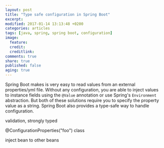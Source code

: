 ```yaml
---
layout: post
title: "Type safe configuration in Spring Boot"
excerpt:
modified: 2017-01-14 13:13:48 +0200
categories: articles
tags: [java, spring, spring boot, configuration]
image:
  feature:
  credit:
  creditlink:
comments: true
share: true
published: false
aging: true
---
```


Spring Boot makes is very easy to read values from an external properties/yml file. Without any configuration, you are able to inject values to instance fields using the `@Value` annotation or use Spring's `Environment` abstraction. But both of these solutions require you to specify the property value as a string. Spring Boot also provides a type-safe way to handle configuration.

validation, strongly typed

@ConfigurationProperties("foo")
class

inject bean to other beans
